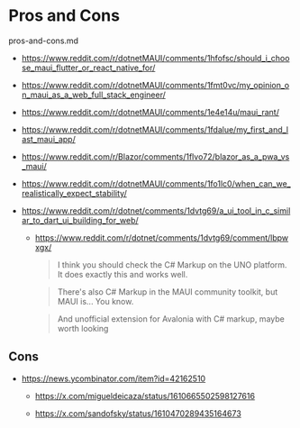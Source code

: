 # Pros and Cons

pros-and-cons.md


*   https://www.reddit.com/r/dotnetMAUI/comments/1hfofsc/should_i_choose_maui_flutter_or_react_native_for/

*   https://www.reddit.com/r/dotnetMAUI/comments/1fmt0vc/my_opinion_on_maui_as_a_web_full_stack_engineer/

*   https://www.reddit.com/r/dotnetMAUI/comments/1e4e14u/maui_rant/

*   https://www.reddit.com/r/dotnetMAUI/comments/1fdalue/my_first_and_last_maui_app/

*   https://www.reddit.com/r/Blazor/comments/1flvo72/blazor_as_a_pwa_vs_maui/

*   https://www.reddit.com/r/dotnetMAUI/comments/1fo1lc0/when_can_we_realistically_expect_stability/

*   https://www.reddit.com/r/dotnet/comments/1dvtg69/a_ui_tool_in_c_similar_to_dart_ui_building_for_web/

    *   https://www.reddit.com/r/dotnet/comments/1dvtg69/comment/lbpwxgx/

        > I think you should check the C# Markup on the UNO platform. It does exactly this and works well.

        > There's also C# Markup in the MAUI community toolkit, but MAUI is... You know.

        > And unofficial extension for Avalonia with C# markup, maybe worth looking


## Cons

*   https://news.ycombinator.com/item?id=42162510

    *   https://x.com/migueldeicaza/status/1610665502598127616

    *   https://x.com/sandofsky/status/1610470289435164673

